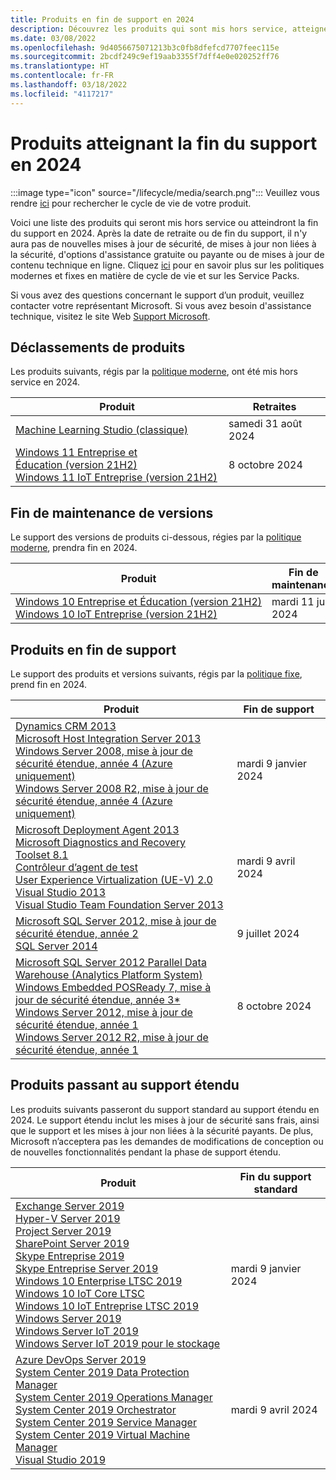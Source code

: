 ```yaml
---
title: Produits en fin de support en 2024
description: Découvrez les produits qui sont mis hors service, atteignent la fin du support ou passent du support standard au support étendu en 2024.
ms.date: 03/08/2022
ms.openlocfilehash: 9d4056675071213b3c0fb8dfefcd7707feec115e
ms.sourcegitcommit: 2bcdf249c9ef19aab3355f7dff4e0e020252ff76
ms.translationtype: HT
ms.contentlocale: fr-FR
ms.lasthandoff: 03/18/2022
ms.locfileid: "4117217"
---
```

# <a name="products-ending-support-in-2024"></a>Produits atteignant la fin du support en 2024

:::image type="icon" source="/lifecycle/media/search.png":::
Veuillez vous rendre [ici](/lifecycle/products/) pour rechercher le cycle de vie de votre produit.

Voici une liste des produits qui seront mis hors service ou atteindront la fin du support en 2024. Après la date de retraite ou de fin du support, il n'y aura pas de nouvelles mises à jour de sécurité, de mises à jour non liées à la sécurité, d'options d'assistance gratuite ou payante ou de mises à jour de contenu technique en ligne. Cliquez [ici](/lifecycle/overview/product-end-of-support-overview) pour en savoir plus sur les politiques modernes et fixes en matière de cycle de vie et sur les Service Packs.

Si vous avez des questions concernant le support dʼun produit, veuillez contacter votre représentant Microsoft. Si vous avez besoin d'assistance technique, visitez le site Web [Support Microsoft](https://support.microsoft.com/contactus/?ws=support).

## <a name="product-retirements"></a>Déclassements de produits

Les produits suivants, régis par la [politique moderne](/lifecycle/policies/modern), ont été mis hors service en 2024.

| Produit | Retraites |
| --- | --- |
| [Machine Learning Studio (classique)](/lifecycle/products/machine-learning-studio-classic?branch=live)<br> | samedi 31 août 2024 |
| [Windows 11 Entreprise et Éducation (version 21H2)](/lifecycle/products/windows-11-enterprise-and-education-version-21h2?branch=live)<br>[Windows 11 IoT Entreprise (version 21H2)](/lifecycle/products/windows-11-iot-enterprise-version-21h2?branch=live)<br> | 8 octobre 2024 |


## <a name="release-end-of-servicing"></a>Fin de maintenance de versions

Le support des versions de produits ci-dessous, régies par la [politique moderne](/lifecycle/policies/modern), prendra fin en 2024.

| Produit | Fin de maintenance |
| --- | --- |
| [Windows 10 Entreprise et Éducation (version 21H2)](/lifecycle/products/windows-10-enterprise-and-education?branch=live)<br>[Windows 10 IoT Entreprise (version 21H2)](/lifecycle/products/windows-10-iot-enterprise?branch=live)<br> | mardi 11 juin 2024 |


## <a name="products-reaching-end-of-support"></a>Produits en fin de support

Le support des produits et versions suivants, régis par la [politique fixe](/lifecycle/policies/fixed), prend fin en 2024.

| Produit | Fin de support |
| --- | --- |
| [Dynamics CRM 2013](/lifecycle/products/dynamics-crm-2013?branch=live)<br>[Microsoft Host Integration Server 2013](/lifecycle/products/microsoft-host-integration-server-2013?branch=live)<br>[Windows Server 2008, mise à jour de sécurité étendue, année 4 (Azure uniquement)](/lifecycle/products/windows-server-2008?branch=live)<br>[Windows Server 2008 R2, mise à jour de sécurité étendue, année 4 (Azure uniquement)](/lifecycle/products/windows-server-2008-r2?branch=live)<br> | mardi 9 janvier 2024 |
| [Microsoft Deployment Agent 2013](/lifecycle/products/microsoft-deployment-agent-2013?branch=live)<br>[Microsoft Diagnostics and Recovery Toolset 8.1](/lifecycle/products/microsoft-diagnostics-and-recovery-toolset-81?branch=live)<br>[Contrôleur d’agent de test](/lifecycle/products/test-agent-controller?branch=live)<br>[User Experience Virtualization (UE-V) 2.0](/lifecycle/products/user-experience-virtualization-uev-20?branch=live)<br>[Visual Studio 2013](/lifecycle/products/visual-studio-2013?branch=live)<br>[Visual Studio Team Foundation Server 2013](/lifecycle/products/visual-studio-team-foundation-server-2013?branch=live)<br> | mardi 9 avril 2024 |
| [Microsoft SQL Server 2012, mise à jour de sécurité étendue, année 2](/lifecycle/products/microsoft-sql-server-2012?branch=live)<br>[SQL Server 2014](/lifecycle/products/sql-server-2014?branch=live)<br> | 9 juillet 2024 |
| [Microsoft SQL Server 2012 Parallel Data Warehouse (Analytics Platform System)](/lifecycle/products/microsoft-sql-server-2012-parallel-data-warehouse-analytics-platform-system?branch=live)<br>[Windows Embedded POSReady 7, mise à jour de sécurité étendue, année 3*](/lifecycle/products/windows-embedded-posready-7?branch=live)<br>[Windows Server 2012, mise à jour de sécurité étendue, année 1](/lifecycle/products/windows-server-2012?branch=live)<br>[Windows Server 2012 R2, mise à jour de sécurité étendue, année 1](/lifecycle/products/windows-server-2012-r2?branch=live)<br> | 8 octobre 2024 |


## <a name="products-moving-to-extended-support"></a>Produits passant au support étendu

Les produits suivants passeront du support standard au support étendu en 2024. Le support étendu inclut les mises à jour de sécurité sans frais, ainsi que le support et les mises à jour non liées à la sécurité payants. De plus, Microsoft nʼacceptera pas les demandes de modifications de conception ou de nouvelles fonctionnalités pendant la phase de support étendu.

| Produit | Fin du support standard |
| --- | --- |
| [Exchange Server 2019](/lifecycle/products/exchange-server-2019?branch=live)<br>[Hyper-V Server 2019](/lifecycle/products/hyperv-server-2019?branch=live)<br>[Project Server 2019](/lifecycle/products/project-server-2019?branch=live)<br>[SharePoint Server 2019](/lifecycle/products/sharepoint-server-2019?branch=live)<br>[Skype Entreprise 2019](/lifecycle/products/skype-for-business-2019?branch=live)<br>[Skype Entreprise Server 2019](/lifecycle/products/skype-for-business-server-2019?branch=live)<br>[Windows 10 Enterprise LTSC 2019 ](/lifecycle/products/windows-10-enterprise-ltsc-2019?branch=live)<br>[Windows 10 IoT Core LTSC](/lifecycle/products/windows-10-iot-core-ltsc?branch=live)<br>[Windows 10 IoT Entreprise LTSC 2019](/lifecycle/products/windows-10-iot-enterprise-ltsc-2019?branch=live)<br>[Windows Server 2019](/lifecycle/products/windows-server-2019?branch=live)<br>[Windows Server IoT 2019](/lifecycle/products/windows-server-iot-2019?branch=live)<br>[Windows Server IoT 2019 pour le stockage](/lifecycle/products/windows-server-iot-2019-for-storage?branch=live)<br> | mardi 9 janvier 2024 |
| [Azure DevOps Server 2019](/lifecycle/products/azure-devops-server-2019?branch=live)<br>[System Center 2019 Data Protection Manager](/lifecycle/products/system-center-2019-data-protection-manager?branch=live)<br>[System Center 2019 Operations Manager](/lifecycle/products/system-center-2019-operations-manager?branch=live)<br>[System Center 2019 Orchestrator](/lifecycle/products/system-center-2019-orchestrator?branch=live)<br>[System Center 2019 Service Manager](/lifecycle/products/system-center-2019-service-manager?branch=live)<br>[System Center 2019 Virtual Machine Manager](/lifecycle/products/system-center-2019-virtual-machine-manager?branch=live)<br>[Visual Studio 2019](/lifecycle/products/visual-studio-2019?branch=live)<br> | mardi 9 avril 2024 |
